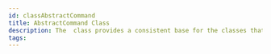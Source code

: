 ```yaml
---
id: classAbstractCommand
title: AbstractCommand Class
description: The  class provides a consistent base for the classes that implement CLI commands.
tags:
---
```

